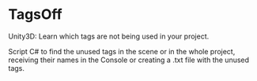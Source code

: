 # TagsOff
Unity3D: Learn which tags are not being used in your project.

Script C# to find the unused tags in the scene or in the whole project, receiving their names in the Console or creating a .txt file with the unused tags.
